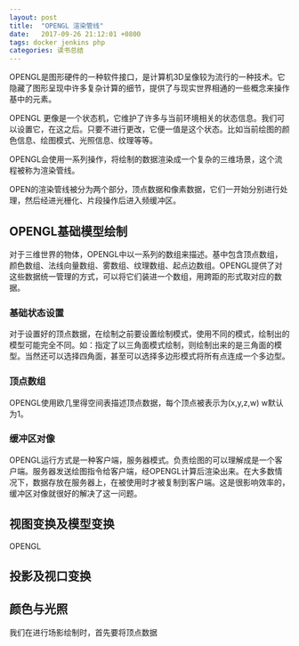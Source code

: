 ```yaml
---
layout: post
title:  "OPENGL 渲染管线"
date:   2017-09-26 21:12:01 +0800
tags: docker jenkins php
categories: 读书总结
---
```


OPENGL是图形硬件的一种软件接口，是计算机3D呈像较为流行的一种技术。它隐藏了图形呈现中许多复杂计算的细节，提供了与现实世界相通的一些概念来操作基中的元素。

<!--break-->

OPENGL 更像是一个状态机，它维护了许多与当前环境相关的状态信息。我们可以设置它，在这之后。只要不进行更改，它便一值是这个状态。比如当前绘图的颜色信息、绘图模式、光照信息、纹理等等。

OPENGL会使用一系列操作，将绘制的数据渲染成一个复杂的三维场景，这个流程被称为渲染管线。

OPEN的渲染管线被分为两个部分，顶点数据和像素数据，它们一开始分别进行处理，然后经进光栅化、片段操作后进入频缓冲区。

## OPENGL基础模型绘制

对于三维世界的物体，OPENGL中以一系列的数组来描述。基中包含顶点数组，颜色数组、法线向量数组、雾数组、纹理数组、起点边数组。OPENGL提供了对这些数据统一管理的方式，可以将它们装进一个数组，用跨距的形式取对应的数据。

### 基础状态设置

对于设置好的顶点数据，在绘制之前要设置绘制模式，使用不同的模式，绘制出的模型可能完全不同。如：指定了以三角面模式绘制，则绘制出来的是三角面的模型。当然还可以选择四角面，甚至可以选择多边形模式将所有点连成一个多边型。


### 顶点数组

OPENGL使用欧几里得空间表描述顶点数据，每个顶点被表示为(x,y,z,w) w默认为1。

### 缓冲区对像

OPENGL运行方式是一种客户端，服务器模式。负责绘图的可以理解成是一个客户端。服务器发送绘图指令给客户端，经OPENGL计算后渲染出来。在大多数情况下，数据存放在服务器上，在被使用时才被复制到客户端。这是很影响效率的，缓冲区对像就很好的解决了这一问题。


## 视图变换及模型变换

OPENGL

## 投影及视口变换

## 颜色与光照

我们在进行场影绘制时，首先要将顶点数据
